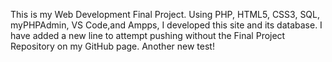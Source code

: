 This is my Web Development Final Project. Using PHP, HTML5, CSS3, SQL, myPHPAdmin, VS Code,and Ampps, I developed this site and its database.
I have added a new line to attempt pushing without the Final Project Repository on my GitHub page.
Another new test!